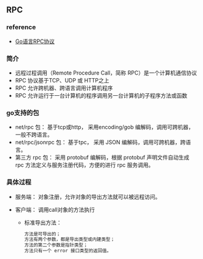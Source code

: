 
## RPC

### reference

- [Go语言RPC协议](http://c.biancheng.net/view/4522.html)

### 简介

- 远程过程调用（Remote Procedure Call，简称 RPC）是一个计算机通信协议
- RPC 协议基于TCP、UDP 或 HTTP之上
- RPC 允许跨机器、跨语言调用计算机程序
- RPC 允许运行于一台计算机的程序调用另一台计算机的子程序方法或函数


### go支持的包

-  net/rpc 包： 基于tcp或http， 采用encoding/gob 编解码，调用可跨机器，一般不跨语言。
-  net/rpc/jsonrpc 包： 基于tpc， 采用 JSON 编解码，调用可跨机器，跨语言。
-  第三方 rpc 包： 采用 protobuf 编解码，根据 protobuf 声明文件自动生成 rpc 方法定义与服务注册代码，方便的进行 rpc 服务调用。

### 具体过程

- 服务端： 对象注册，允许对象的导出方法就可以被远程访问。
- 客户端： 调用call对象的方法执行

  - 标准导出方法：
  
    ```bash
    方法是可导出的；
    方法有两个参数，都是导出类型或内建类型；
    方法的第二个参数是指针类型；
    方法只有一个 error 接口类型的返回值。
    ```




